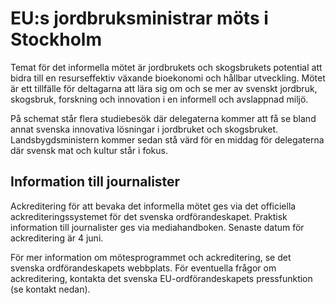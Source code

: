 # EU:s jordbruksministrar möts i Stockholm

Temat för det informella mötet är jordbrukets och skogsbrukets potential att bidra till en resurseffektiv växande bioekonomi och hållbar utveckling. Mötet är ett tillfälle för deltagarna att lära sig om och se mer av svenskt jordbruk, skogsbruk, forskning och innovation i en informell och avslappnad miljö.

På schemat står flera studiebesök där delegaterna kommer att få se bland annat svenska innovativa lösningar i jordbruket och skogsbruket. Landsbygdsministern kommer sedan stå värd för en middag för delegaterna där svensk mat och kultur står i fokus.

## Information till journalister

Ackreditering för att bevaka det informella mötet ges via det officiella ackrediteringssystemet för det svenska ordförandeskapet. Praktisk information till journalister ges via mediahandboken. Senaste datum för ackreditering är 4 juni.

För mer information om mötesprogrammet och ackreditering, se det svenska ordförandeskapets webbplats. För eventuella frågor om ackreditering, kontakta det svenska EU\-ordförandeskapets pressfunktion (se kontakt nedan).
